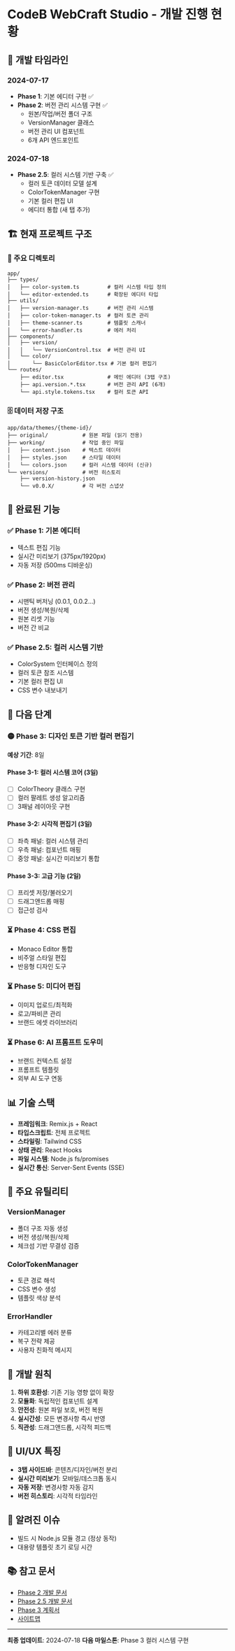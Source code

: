 # CodeB WebCraft Studio - 개발 진행 현황

## 📅 개발 타임라인

### 2024-07-17
- **Phase 1**: 기본 에디터 구현 ✅
- **Phase 2**: 버전 관리 시스템 구현 ✅
  - 원본/작업/버전 폴더 구조
  - VersionManager 클래스
  - 버전 관리 UI 컴포넌트
  - 6개 API 엔드포인트

### 2024-07-18
- **Phase 2.5**: 컬러 시스템 기반 구축 ✅
  - 컬러 토큰 데이터 모델 설계
  - ColorTokenManager 구현
  - 기본 컬러 편집 UI
  - 에디터 통합 (새 탭 추가)

## 🏗️ 현재 프로젝트 구조

### 📁 주요 디렉토리
```
app/
├── types/
│   ├── color-system.ts         # 컬러 시스템 타입 정의
│   └── editor-extended.ts      # 확장된 에디터 타입
├── utils/
│   ├── version-manager.ts      # 버전 관리 시스템
│   ├── color-token-manager.ts  # 컬러 토큰 관리
│   ├── theme-scanner.ts        # 템플릿 스캐너
│   └── error-handler.ts        # 에러 처리
├── components/
│   ├── version/
│   │   └── VersionControl.tsx  # 버전 관리 UI
│   └── color/
│       └── BasicColorEditor.tsx # 기본 컬러 편집기
└── routes/
    ├── editor.tsx              # 메인 에디터 (3탭 구조)
    ├── api.version.*.tsx       # 버전 관리 API (6개)
    └── api.style.tokens.tsx    # 컬러 토큰 API
```

### 🗄️ 데이터 저장 구조
```
app/data/themes/{theme-id}/
├── original/           # 원본 파일 (읽기 전용)
├── working/            # 작업 중인 파일
│   ├── content.json    # 텍스트 데이터
│   ├── styles.json     # 스타일 데이터
│   └── colors.json     # 컬러 시스템 데이터 (신규)
└── versions/           # 버전 히스토리
    ├── version-history.json
    └── v0.0.X/         # 각 버전 스냅샷
```

## 🎯 완료된 기능

### ✅ Phase 1: 기본 에디터
- 텍스트 편집 기능
- 실시간 미리보기 (375px/1920px)
- 자동 저장 (500ms 디바운싱)

### ✅ Phase 2: 버전 관리
- 시맨틱 버저닝 (0.0.1, 0.0.2...)
- 버전 생성/복원/삭제
- 원본 리셋 기능
- 버전 간 비교

### ✅ Phase 2.5: 컬러 시스템 기반
- ColorSystem 인터페이스 정의
- 컬러 토큰 참조 시스템
- 기본 컬러 편집 UI
- CSS 변수 내보내기

## 🚀 다음 단계

### 🟡 Phase 3: 디자인 토큰 기반 컬러 편집기
**예상 기간**: 8일

#### Phase 3-1: 컬러 시스템 코어 (3일)
- [ ] ColorTheory 클래스 구현
- [ ] 컬러 팔레트 생성 알고리즘
- [ ] 3패널 레이아웃 구현

#### Phase 3-2: 시각적 편집기 (3일)
- [ ] 좌측 패널: 컬러 시스템 관리
- [ ] 우측 패널: 컴포넌트 매핑
- [ ] 중앙 패널: 실시간 미리보기 통합

#### Phase 3-3: 고급 기능 (2일)
- [ ] 프리셋 저장/불러오기
- [ ] 드래그앤드롭 매핑
- [ ] 접근성 검사

### ⏳ Phase 4: CSS 편집
- Monaco Editor 통합
- 비주얼 스타일 편집
- 반응형 디자인 도구

### ⏳ Phase 5: 미디어 편집
- 이미지 업로드/최적화
- 로고/파비콘 관리
- 브랜드 에셋 라이브러리

### ⏳ Phase 6: AI 프롬프트 도우미
- 브랜드 컨텍스트 설정
- 프롬프트 템플릿
- 외부 AI 도구 연동

## 📊 기술 스택

- **프레임워크**: Remix.js + React
- **타입스크립트**: 전체 프로젝트
- **스타일링**: Tailwind CSS
- **상태 관리**: React Hooks
- **파일 시스템**: Node.js fs/promises
- **실시간 통신**: Server-Sent Events (SSE)

## 🔧 주요 유틸리티

### VersionManager
- 폴더 구조 자동 생성
- 버전 생성/복원/삭제
- 체크섬 기반 무결성 검증

### ColorTokenManager
- 토큰 경로 해석
- CSS 변수 생성
- 템플릿 색상 분석

### ErrorHandler
- 카테고리별 에러 분류
- 복구 전략 제공
- 사용자 친화적 메시지

## 📝 개발 원칙

1. **하위 호환성**: 기존 기능 영향 없이 확장
2. **모듈화**: 독립적인 컴포넌트 설계
3. **안전성**: 원본 파일 보호, 버전 복원
4. **실시간성**: 모든 변경사항 즉시 반영
5. **직관성**: 드래그앤드롭, 시각적 피드백

## 🎨 UI/UX 특징

- **3탭 사이드바**: 콘텐츠/디자인/버전 분리
- **실시간 미리보기**: 모바일/데스크톱 동시
- **자동 저장**: 변경사항 자동 감지
- **버전 히스토리**: 시각적 타임라인

## 🐛 알려진 이슈

- 빌드 시 Node.js 모듈 경고 (정상 동작)
- 대용량 템플릿 초기 로딩 시간

## 📚 참고 문서

- [Phase 2 개발 문서](./PHASE2-DEVELOPMENT.md)
- [Phase 2.5 개발 문서](./PHASE2.5-DEVELOPMENT.md)
- [Phase 3 계획서](./PHASE3-COLOR-SYSTEM.md)
- [사이트맵](./sitemap.md)

---

**최종 업데이트**: 2024-07-18
**다음 마일스톤**: Phase 3 컬러 시스템 구현